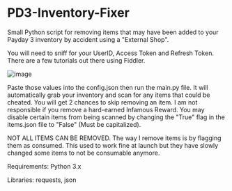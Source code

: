 # PD3-Inventory-Fixer

Small Python script for removing items that may have been added to your Payday 3 inventory by accident using a "External Shop". 

You will need to sniff for your UserID, Access Token and Refresh Token. There are a few tutorials out there using Fiddler. 

![image](https://github.com/Glitch-Codes/PD3-Inventory-Fixer/assets/54895281/4c153471-0674-49f8-bbd4-166db013c12e)

Paste those values into the config.json then run the main.py file. It will automatically grab your inventory and scan for any items that could be cheated. 
You will get 2 chances to skip removing an item. I am not responsible if you remove a hard-earned Infamous Reward. 
You may disable certain items from being scanned by changing the "True" flag in the items.json file to "False" (Must be capitalized).

NOT ALL ITEMS CAN BE REMOVED. The way I remove items is by flagging them as consumed. This used to work fine at launch but they have slowly changed
some items to not be consumable anymore.

Requirements: Python 3.x

Libraries: requests, json

